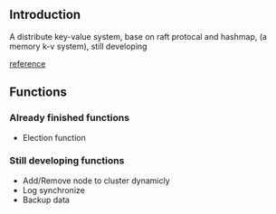 ## Introduction
A distribute key-value system, base on raft protocal and hashmap, (a memory k-v system), still developing

[reference](https://github.com/maemual/raft-zh_cn/blob/master/raft-zh_cn.md)

## Functions
### Already finished functions
- Election function

### Still developing functions
- Add/Remove node to cluster dynamicly
- Log synchronize
- Backup data
